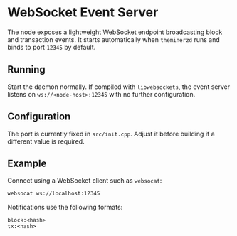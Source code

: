 # WebSocket Event Server

The node exposes a lightweight WebSocket endpoint broadcasting block and transaction events.
It starts automatically when `theminerzd` runs and binds to port `12345` by default.

## Running

Start the daemon normally. If compiled with `libwebsockets`, the event server
listens on `ws://<node-host>:12345` with no further configuration.

## Configuration

The port is currently fixed in `src/init.cpp`. Adjust it before building if a
different value is required.

## Example

Connect using a WebSocket client such as `websocat`:

```bash
websocat ws://localhost:12345
```

Notifications use the following formats:

```
block:<hash>
tx:<hash>
```
